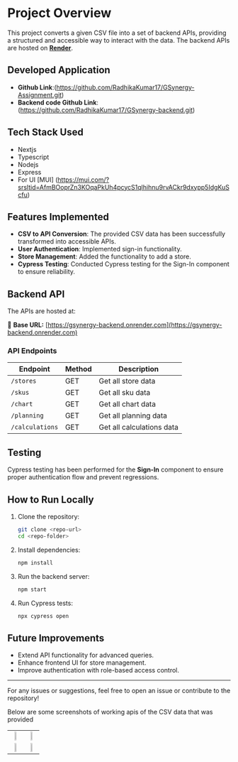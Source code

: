 # Project Overview

This project converts a given CSV file into a set of backend APIs, providing a structured and accessible way to interact with the data. The backend APIs are hosted on **[Render](https://render.com/)**.
## Developed Application 
- **Github Link**:(https://github.com/RadhikaKumar17/GSynergy-Assignment.git)
- **Backend code Github Link**:(https://github.com/RadhikaKumar17/GSynergy-backend.git)
## Tech Stack Used 
- Nextjs
- Typescript
- Nodejs
- Express
- For UI [MUI] (https://mui.com/?srsltid=AfmBOoprZn3KOqaPkUh4pcycS1qlhihnu9rvACkr9dxypp5IdgKuScfu)
## Features Implemented

- **CSV to API Conversion**: The provided CSV data has been successfully transformed into accessible APIs.
- **User Authentication**: Implemented sign-in functionality.
- **Store Management**: Added the functionality to add a store.
- **Cypress Testing**: Conducted Cypress testing for the Sign-In component to ensure reliability.

## Backend API

The APIs are hosted at:

🔗 **Base URL:** [https://gsynergy-backend.onrender.com](https://gsynergy-backend.onrender.com)

### API Endpoints

| Endpoint      | Method | Description                          |
| ------------- | ------ | ------------------------------------ |
| `/stores` | GET   | Get all store data       |
| `/skus` | GET   | Get all sku data                     |
| `/chart`   | GET    | Get all  chart data |
| `/planning`   | GET    | Get all  planning data |
| `/calculations`   | GET    | Get all  calculations data |



## Testing

Cypress testing has been performed for the **Sign-In** component to ensure proper authentication flow and prevent regressions.

## How to Run Locally

1. Clone the repository:
   ```sh
   git clone <repo-url>
   cd <repo-folder>
   ```
2. Install dependencies:
   ```sh
   npm install
   ```
3. Run the backend server:
   ```sh
   npm start
   ```
4. Run Cypress tests:
   ```sh
   npx cypress open
   ```

## Future Improvements

- Extend API functionality for advanced queries.
- Enhance frontend UI for store management.
- Improve authentication with role-based access control.

---

For any issues or suggestions, feel free to open an issue or contribute to the repository!

Below are some screenshots of working apis of the CSV data that was provided
<table>
  <tr>
    <td align="center">
      <img src="https://github.com/user-attachments/assets/64bc48c4-e89e-4b25-8bbb-94be9c841e64" width="45%">
    </td>
    <td align="center">
      <img src="(https://github.com/user-attachments/assets/a0ae4f00-78d5-4c0b-bda3-a5ca3f702d92" width="45%">
    </td>
  </tr>
  <tr>
    <td align="center">
      <img src="https://github.com/user-attachments/assets/b2bb98b3-3ef0-4e67-ad90-9d39c550d500" width="45%">
    </td>
    <td align="center">
      <img src="https://github.com/user-attachments/assets/5fb72dba-7a4b-435f-a2cc-3bc4155c6be9" width="45%">
    </td>
  </tr>
</table>


